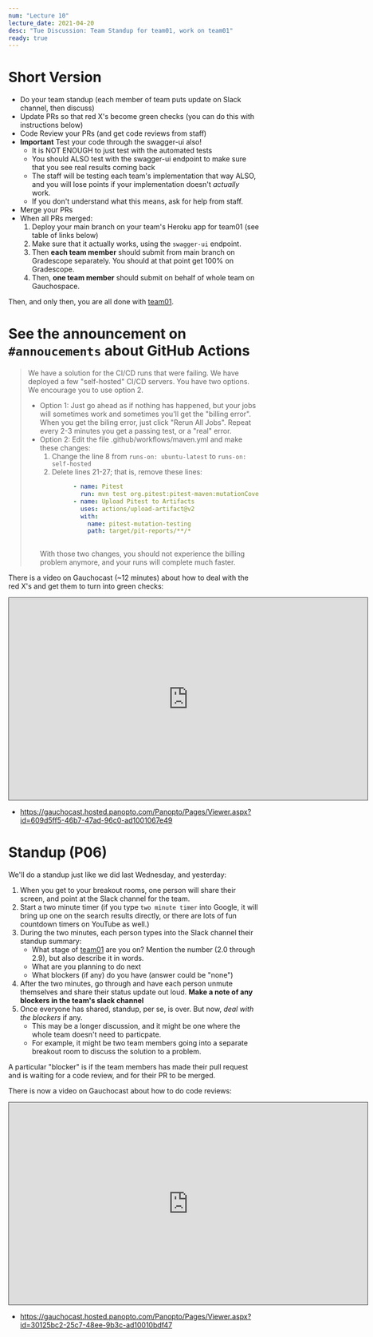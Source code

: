 ```yaml
---
num: "Lecture 10"
lecture_date: 2021-04-20
desc: "Tue Discussion: Team Standup for team01, work on team01"
ready: true
---
```


# Short Version

* Do your team standup (each member of team puts update on Slack channel, then discuss)
* Update PRs so that red X's become green checks (you can do this with instructions below)
* Code Review your PRs (and get code reviews from staff)
* **Important** Test your code through the swagger-ui also!
  * It is NOT ENOUGH to just test with the automated tests
  * You should ALSO test with the swagger-ui endpoint to make sure that you see real results coming back 
  * The staff will be testing each team's implementation that way ALSO, and you will lose points if your implementation doesn't *actually* work.
  * If you don't understand what this means, ask for help from staff.
* Merge your PRs
* When all PRs merged:
  1. Deploy your main branch on your team's Heroku app for team01 (see table of links below)
  2. Make sure that it actually works, using the `swagger-ui` endpoint.
  3. Then **each team member** should submit from main branch on Gradescope separately.  You should at that point get 100% on Gradescope.
  4. Then, **one team member** should submit on behalf of whole team on Gauchospace.

Then, and only then, you are all done with [team01](https://ucsb-cs156.github.io/s21/lab/team01/).

# See the announcement on `#annoucements` about GitHub Actions

> We have a solution for the CI/CD runs that were failing.  We have deployed a few "self-hosted" CI/CD servers.     You have two options.   We encourage you to use option 2.
> * Option 1: Just go ahead as if nothing has happened, but your jobs will sometimes work and sometimes you'll get the "billing error".   When you get the biling error, just click "Rerun All Jobs".   Repeat every 2-3 minutes you get a passing test, or a "real" error.
> * Option 2: Edit the file .github/workflows/maven.yml and make these changes:
>   1. Change the line 8 from `runs-on: ubuntu-latest` to `runs-on: self-hosted`
>   2. Delete lines 21-27; that is, remove these lines:
>      ```yml
>            - name: Pitest
>              run: mvn test org.pitest:pitest-maven:mutationCoverage
>            - name: Upload Pitest to Artifacts
>              uses: actions/upload-artifact@v2
>              with:
>                name: pitest-mutation-testing
>                path: target/pit-reports/**/*     
>  
>      ```
>   With those two changes, you should not experience the billing problem anymore, and your runs will complete much faster.

There is a video on Gauchocast (~12 minutes) about how to deal with the red X's and get them 
to turn into green checks:

<iframe src="https://gauchocast.hosted.panopto.com/Panopto/Pages/Embed.aspx?id=609d5ff5-46b7-47ad-96c0-ad1001067e49&autoplay=false&offerviewer=true&showtitle=true&showbrand=false&start=0&interactivity=all" height="405" width="720" style="border: 1px solid #464646;" allowfullscreen allow="autoplay">
</iframe>

* <https://gauchocast.hosted.panopto.com/Panopto/Pages/Viewer.aspx?id=609d5ff5-46b7-47ad-96c0-ad1001067e49>

# Standup (P06)

We'll do a standup just like we did last Wednesday, and yesterday:

1. When you get to your breakout rooms, one person will share their screen, and point at the Slack channel for the team.
2. Start a two minute timer (if you type `two minute timer` into Google, it will bring up one on the search results directly, or  there are lots of fun countdown timers on YouTube as well.)
3. During the two minutes, each person types into the Slack channel their standup summary:
   - What stage of [team01](https://ucsb-cs156.github.io/s21/lab/team01/) are you on? Mention the number (2.0 through 2.9), but
     also describe it in words.
   - What are you planning to do next
   - What blockers (if any) do you have (answer could be "none")
4. After the two minutes, go through and have each person unmute themselves 
   and share their status update out loud.  **Make a note of any blockers in the team's slack channel**
5. Once everyone has shared, standup, per se, is over.  But now, *deal with the blockers* if any.  
   - This may be a longer discussion, and it might be one where the whole team doesn't need to particpate.
   - For example, it might be two team members going into a separate breakout room to discuss the solution to a problem.

A particular "blocker" is if the team members has made their pull request 
and is waiting for a code review, and for their PR to be merged.  

There is now a video on Gauchocast about how to do code reviews:

<iframe src="https://gauchocast.hosted.panopto.com/Panopto/Pages/Embed.aspx?id=30125bc2-25c7-48ee-9b3c-ad10010bdf47&autoplay=false&offerviewer=true&showtitle=true&showbrand=false&start=0&interactivity=all" height="405" width="720" style="border: 1px solid #464646;" allowfullscreen allow="autoplay">
</iframe>

* <https://gauchocast.hosted.panopto.com/Panopto/Pages/Viewer.aspx?id=30125bc2-25c7-48ee-9b3c-ad10010bdf47>
 
